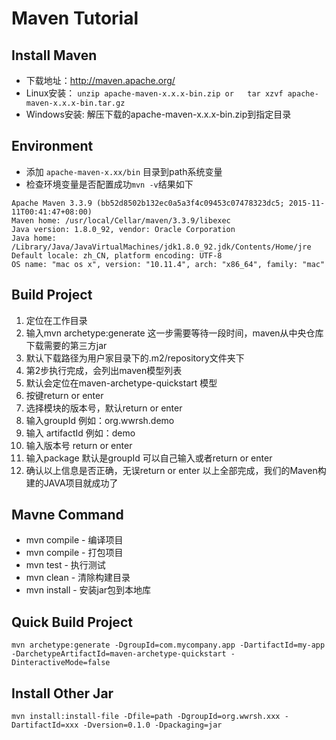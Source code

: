 # Maven Tutorial
## Install Maven
* 下载地址：http://maven.apache.org/
* Linux安装： `unzip apache-maven-x.x.x-bin.zip
or   tar xzvf apache-maven-x.x.x-bin.tar.gz`
* Windows安装: 解压下载的apache-maven-x.x.x-bin.zip到指定目录

## Environment

* 添加 `apache-maven-x.xx/bin` 目录到path系统变量
* 检查环境变量是否配置成功`mvn -v`结果如下

```
Apache Maven 3.3.9 (bb52d8502b132ec0a5a3f4c09453c07478323dc5; 2015-11-11T00:41:47+08:00)
Maven home: /usr/local/Cellar/maven/3.3.9/libexec
Java version: 1.8.0_92, vendor: Oracle Corporation
Java home: /Library/Java/JavaVirtualMachines/jdk1.8.0_92.jdk/Contents/Home/jre
Default locale: zh_CN, platform encoding: UTF-8
OS name: "mac os x", version: "10.11.4", arch: "x86_64", family: "mac"
```

## Build Project

1.	定位在工作目录
2.	输入mvn archetype:generate 这一步需要等待一段时间，maven从中央仓库下载需要的第三方jar
3.	默认下载路径为用户家目录下的.m2/repository文件夹下
4.	第2步执行完成，会列出maven模型列表
5.	默认会定位在maven-archetype-quickstart 模型
6.	按键return or enter
7.	选择模块的版本号，默认return or enter
8.	输入groupId  例如：org.wwrsh.demo
9.	输入 artifactId 例如：demo
10.	输入版本号 return or enter
11.	输入package 默认是groupId 可以自己输入或者return or enter
12.	确认以上信息是否正确，无误return or enter
以上全部完成，我们的Maven构建的JAVA项目就成功了

## Mavne Command

* mvn compile - 编译项目
* mvn compile - 打包项目
* mvn test - 执行测试
* mvn clean - 清除构建目录
* mvn install - 安装jar包到本地库

## Quick Build Project
```
mvn archetype:generate -DgroupId=com.mycompany.app -DartifactId=my-app -DarchetypeArtifactId=maven-archetype-quickstart -DinteractiveMode=false
```
## Install Other Jar
```
mvn install:install-file -Dfile=path -DgroupId=org.wwrsh.xxx -DartifactId=xxx -Dversion=0.1.0 -Dpackaging=jar
```

